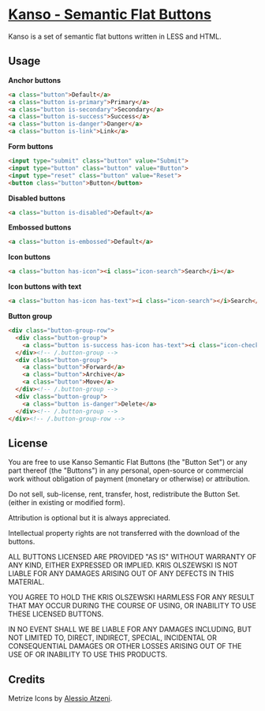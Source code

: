 # [Kanso - Semantic Flat Buttons](http://www.kolszewski.com/kanso)
Kanso is a set of semantic flat buttons written in LESS and HTML. 
## Usage
**Anchor buttons**
```html
<a class="button">Default</a>
<a class="button is-primary">Primary</a>
<a class="button is-secondary">Secondary</a>
<a class="button is-success">Success</a>
<a class="button is-danger">Danger</a>
<a class="button is-link">Link</a>
```
**Form buttons**
```html
<input type="submit" class="button" value="Submit">
<input type="button" class="button" value="Button">
<input type="reset" class="button" value="Reset">
<button class="button">Button</button>
```
**Disabled buttons**
```html
<a class="button is-disabled">Default</a>
```
**Embossed buttons**
```html
<a class="button is-embossed">Default</a>
```
**Icon buttons**
```html
<a class="button has-icon"><i class="icon-search">Search</i></a>
```
**Icon buttons with text**
```html
<a class="button has-icon has-text"><i class="icon-search"></i>Search</a>
```
**Button group**
```html
<div class="button-group-row">
  <div class="button-group">
    <a class="button is-success has-icon has-text"><i class="icon-check"></i>New Email</a>
  </div><!-- /.button-group -->
  <div class="button-group">
    <a class="button">Forward</a>
    <a class="button">Archive</a>
    <a class="button">Move</a>
  </div><!-- /.button-group -->
  <div class="button-group">
    <a class="button is-danger">Delete</a>
  </div><!-- /.button-group -->
</div><!-- /.button-group-row -->
```
## License
You are free to use Kanso Semantic Flat Buttons (the "Button Set") or any part thereof (the "Buttons") in any personal, open-source or commercial work without obligation of payment (monetary or otherwise) or attribution.

Do not sell, sub-license, rent, transfer, host, redistribute the Button Set. (either in existing or modified form).

Attribution is optional but it is always appreciated.

Intellectual property rights are not transferred with the download of the buttons.

ALL BUTTONS LICENSED ARE PROVIDED "AS IS" WITHOUT WARRANTY OF ANY KIND, EITHER EXPRESSED OR IMPLIED. KRIS OLSZEWSKI IS NOT LIABLE FOR ANY DAMAGES ARISING OUT OF ANY DEFECTS IN THIS MATERIAL.

YOU AGREE TO HOLD THE KRIS OLSZEWSKI HARMLESS FOR ANY RESULT THAT MAY OCCUR DURING THE COURSE OF USING, OR INABILITY TO USE THESE LICENSED BUTTONS.

IN NO EVENT SHALL WE BE LIABLE FOR ANY DAMAGES INCLUDING, BUT NOT LIMITED TO, DIRECT, INDIRECT, SPECIAL, INCIDENTAL OR CONSEQUENTIAL DAMAGES OR OTHER LOSSES ARISING OUT OF THE USE OF OR INABILITY TO USE THIS PRODUCTS.

## Credits
Metrize Icons by [Alessio Atzeni](www.alessioatzeni.com/).
